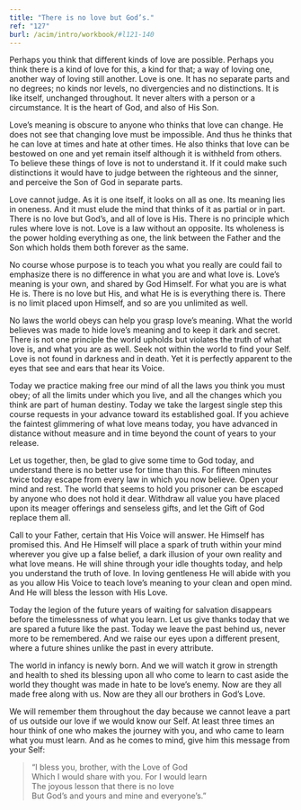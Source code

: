 ```yaml
---
title: "There is no love but God’s."
ref: "127"
burl: /acim/intro/workbook/#l121-140
---
```


Perhaps you think that different kinds of love are possible. Perhaps you
think there is a kind of love for this, a kind for that; a way of loving
one, another way of loving still another. Love is one. It has no
separate parts and no degrees; no kinds nor levels, no divergencies and
no distinctions. It is like itself, unchanged throughout. It never
alters with a person or a circumstance. It is the heart of God, and also
of His Son.

Love’s meaning is obscure to anyone who thinks that love can change. He
does not see that changing love must be impossible. And thus he thinks
that he can love at times and hate at other times. He also thinks that
love can be bestowed on one and yet remain itself although it is
withheld from others. To believe these things of love is not to
understand it. If it could make such distinctions it would have to judge
between the righteous and the sinner, and perceive the Son of God in
separate parts.

Love cannot judge. As it is one itself, it looks on all as one. Its
meaning lies in oneness. And it must elude the mind that thinks of it as
partial or in part. There is no love but God’s, and all of love is His.
There is no principle which rules where love is not. Love is a law
without an opposite. Its wholeness is the power holding everything as
one, the link between the Father and the Son which holds them both
forever as the same.

No course whose purpose is to teach you what you really are could fail
to emphasize there is no difference in what you are and what love is.
Love’s meaning is your own, and shared by God Himself. For what you are
is what He is. There is no love but His, and what He is is everything
there is. There is no limit placed upon Himself, and so are you
unlimited as well.

No laws the world obeys can help you grasp love’s meaning. What the
world believes was made to hide love’s meaning and to keep it dark and
secret. There is not one principle the world upholds but violates the
truth of what love is, and what you are as well. Seek not within the
world to find your Self. Love is not found in darkness
and in death. Yet it is perfectly apparent to the eyes that see and ears
that hear its Voice.

Today we practice making free our mind of all the laws you think you
must obey; of all the limits under which you live, and all the changes
which you think are part of human destiny. Today we take the largest
single step this course requests in your advance toward its established
goal. If you achieve the faintest glimmering of what love means today,
you have advanced in distance without measure and in time beyond the
count of years to your release.

Let us together, then, be glad to give some time to God today, and
understand there is no better use for time than this. For fifteen
minutes twice today escape from every law in which you now believe. Open
your mind and rest. The world that seems to hold you prisoner can be
escaped by anyone who does not hold it dear. Withdraw all value you have
placed upon its meager offerings and senseless gifts, and let the Gift
of God replace them all.

Call to your Father, certain that His Voice will answer. He Himself has
promised this. And He Himself will place a spark of truth within your
mind wherever you give up a false belief, a dark illusion of your own
reality and what love means. He will shine through your idle thoughts
today, and help you understand the truth of love. In loving gentleness
He will abide with you as you allow His Voice to teach love’s meaning to
your clean and open mind. And He will bless the lesson with His Love.

Today the legion of the future years of waiting for salvation disappears
before the timelessness of what you learn. Let us give thanks today that
we are spared a future like the past. Today we leave the past behind us,
never more to be remembered. And we raise our eyes upon a different
present, where a future shines unlike the past in every attribute.

The world in infancy is newly born. And we will watch it grow in
strength and health to shed its blessing upon all who come to learn to
cast aside the world they thought was made in hate to be love’s enemy.
Now are they all made free along with us. Now are they all our brothers
in God’s Love.

We will remember them throughout the day because we cannot leave a part
of us outside our love if we would know our Self. At least
three times an hour think of one who makes the journey with you, and who
came to learn what you must learn. And as he comes to mind, give him
this message from your Self:

> “I bless you, brother, with the Love of God<br/>
> Which I would share with you. For I would learn<br/>
> The joyous lesson that there is no love<br/>
> But God’s and yours and mine and everyone’s.”

